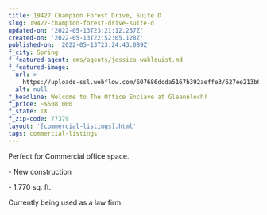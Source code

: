 ```yaml
---
title: 19427 Champion Forest Drive, Suite D
slug: 19427-champion-forest-drive-suite-d
updated-on: '2022-05-13T23:21:12.237Z'
created-on: '2022-05-13T22:52:05.128Z'
published-on: '2022-05-13T23:24:43.089Z'
f_city: Spring
f_featured-agent: cms/agents/jessica-wahlquist.md
f_featured-image:
  url: >-
    https://uploads-ssl.webflow.com/607686dcda5167b392aeffe3/627ee213b664b5b93b1967a8_19427-Champion-Forest-Dr-Spring-TX-19427-Champion-Forest-Dr-1-HighDefinition.jpeg
  alt: null
f_headline: Welcome to The Office Enclave at Gleannloch!
f_price: ~$508,000
f_state: TX
f_zip-code: 77379
layout: '[commercial-listings].html'
tags: commercial-listings
---
```


Perfect for Commercial office space.

\- New construction

\- 1,770 sq. ft.

Currently being used as a law firm.
